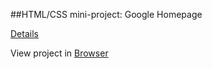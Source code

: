 ##HTML/CSS mini-project: Google Homepage

[Details](http://www.theodinproject.com/web-development-101/html-css)

View project in [Browser](https://htmlpreview.github.io/?https://github.com/Springok/OdinProject/blob/master/GoogleHomepage/index.html)
